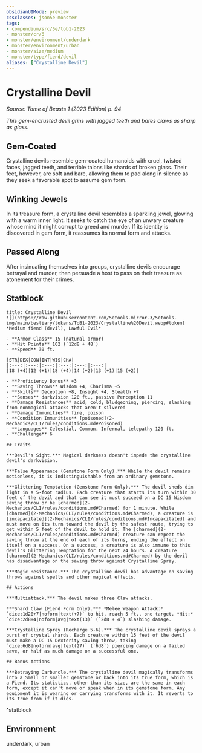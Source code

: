 ```yaml
---
obsidianUIMode: preview
cssclasses: json5e-monster
tags:
- compendium/src/5e/tob1-2023
- monster/cr/6
- monster/environment/underdark
- monster/environment/urban
- monster/size/medium
- monster/type/fiend/devil
aliases: ["Crystalline Devil"]
---
```

# Crystalline Devil
*Source: Tome of Beasts 1 (2023 Edition) p. 94*  

*This gem-encrusted devil grins with jagged teeth and bares claws as sharp as glass.*

## Gem-Coated

Crystalline devils resemble gem-coated humanoids with cruel, twisted faces, jagged teeth, and terrible talons like shards of broken glass. Their feet, however, are soft and bare, allowing them to pad along in silence as they seek a favorable spot to assume gem form.

## Winking Jewels

In its treasure form, a crystalline devil resembles a sparkling jewel, glowing with a warm inner light. It seeks to catch the eye of an unwary creature whose mind it might corrupt to greed and murder. If its identity is discovered in gem form, it reassumes its normal form and attacks.

## Passed Along

After insinuating themselves into groups, crystalline devils encourage betrayal and murder, then persuade a host to pass on their treasure as atonement for their crimes.

## Statblock

```ad-statblock
title: Crystalline Devil
![](https://raw.githubusercontent.com/5etools-mirror-3/5etools-img/main/bestiary/tokens/ToB1-2023/Crystalline%20Devil.webp#token)
*Medium fiend (devil), Lawful Evil*

- **Armor Class** 15 (natural armor)
- **Hit Points** 102 (`12d8 + 48`)
- **Speed** 30 ft.

|STR|DEX|CON|INT|WIS|CHA|
|:---:|:---:|:---:|:---:|:---:|:---:|
|18 (+4)|12 (+1)|18 (+4)|14 (+2)|13 (+1)|15 (+2)|

- **Proficiency Bonus** +3
- **Saving Throws** Wisdom +4, Charisma +5
- **Skills** Deception +8, Insight +4, Stealth +7
- **Senses** darkvision 120 ft., passive Perception 11
- **Damage Resistances** acid; cold; bludgeoning, piercing, slashing from nonmagical attacks that aren't silvered
- **Damage Immunities** fire, poison
- **Condition Immunities** [poisoned](2-Mechanics/CLI/rules/conditions.md#Poisoned)
- **Languages** Celestial, Common, Infernal, telepathy 120 ft.
- **Challenge** 6

## Traits

***Devil's Sight.*** Magical darkness doesn't impede the crystalline devil's darkvision.

***False Appearance (Gemstone Form Only).*** While the devil remains motionless, it is indistinguishable from an ordinary gemstone.

***Glittering Temptation (Gemstone Form Only).*** The devil sheds dim light in a 5-foot radius. Each creature that starts its turn within 30 feet of the devil and that can see it must succeed on a DC 15 Wisdom saving throw or be [charmed](2-Mechanics/CLI/rules/conditions.md#Charmed) for 1 minute. While [charmed](2-Mechanics/CLI/rules/conditions.md#Charmed), a creature is [incapacitated](2-Mechanics/CLI/rules/conditions.md#Incapacitated) and must move on its turn toward the devil by the safest route, trying to get within 5 feet of the devil to hold it. The [charmed](2-Mechanics/CLI/rules/conditions.md#Charmed) creature can repeat the saving throw at the end of each of its turns, ending the effect on itself on a success. On a success, a creature is also immune to this devil's Glittering Temptation for the next 24 hours. A creature [charmed](2-Mechanics/CLI/rules/conditions.md#Charmed) by the devil has disadvantage on the saving throw against Crystalline Spray.

***Magic Resistance.*** The crystalline devil has advantage on saving throws against spells and other magical effects.

## Actions

***Multiattack.*** The devil makes three Claw attacks.

***Shard Claw (Fiend Form Only).*** *Melee Weapon Attack:* `dice:1d20+7|noform|text(+7)` to hit, reach 5 ft., one target. *Hit:* `dice:2d8+4|noform|avg|text(13)` (`2d8 + 4`) slashing damage.

***Crystalline Spray (Recharge 5-6).*** The crystalline devil sprays a burst of crystal shards. Each creature within 15 feet of the devil must make a DC 15 Dexterity saving throw, taking `dice:6d8|noform|avg|text(27)` (`6d8`) piercing damage on a failed save, or half as much damage on a successful one.

## Bonus Actions

***Betraying Carbuncle.*** The crystalline devil magically transforms into a Small or smaller gemstone or back into its true form, which is a Fiend. Its statistics, other than its size, are the same in each form, except it can't move or speak when in its gemstone form. Any equipment it is wearing or carrying transforms with it. It reverts to its true from if it dies.
```
^statblock

## Environment

underdark, urban